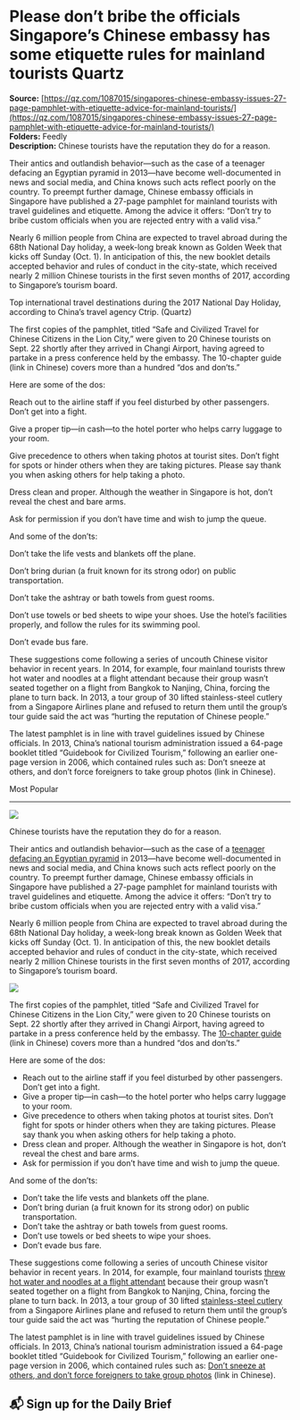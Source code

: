 # Please don’t bribe the officials Singapore’s Chinese embassy has some etiquette rules for mainland tourists Quartz

**Source:** [https://qz.com/1087015/singapores-chinese-embassy-issues-27-page-pamphlet-with-etiquette-advice-for-mainland-tourists/](https://qz.com/1087015/singapores-chinese-embassy-issues-27-page-pamphlet-with-etiquette-advice-for-mainland-tourists/)  
**Folders:** Feedly  
**Description:** Chinese tourists have the reputation they do for a reason.

Their antics and outlandish behavior—such as the case of a teenager defacing an Egyptian pyramid in 2013—have become well-documented in news and social media, and China knows such acts reflect poorly on the country. To preempt further damage, Chinese embassy officials in Singapore have published a 27-page pamphlet for mainland tourists with travel guidelines and etiquette. Among the advice it offers: “Don’t try to bribe custom officials when you are rejected entry with a valid visa.”

Nearly 6 million people from China are expected to travel abroad during the 68th National Day holiday, a week-long break known as Golden Week that kicks off Sunday (Oct. 1). In anticipation of this, the new booklet details accepted behavior and rules of conduct in the city-state, which received nearly 2 million Chinese tourists in the first seven months of 2017, according to Singapore’s tourism board.

Top international travel destinations during the 2017 National Day Holiday, according to China’s travel agency Ctrip. (Quartz)

The first copies of the pamphlet, titled “Safe and Civilized Travel for Chinese Citizens in the Lion City,” were given to 20 Chinese tourists on Sept. 22 shortly after they arrived in Changi Airport, having agreed to partake in a press conference held by the embassy. The 10-chapter guide (link in Chinese) covers more than a hundred “dos and don’ts.”

Here are some of the dos:

Reach out to the airline staff if you feel disturbed by other passengers. Don’t get into a fight.

Give a proper tip—in cash—to the hotel porter who helps carry luggage to your room.

Give precedence to others when taking photos at tourist sites. Don’t fight for spots or hinder others when they are taking pictures. Please say thank you when asking others for help taking a photo.

Dress clean and proper. Although the weather in Singapore is hot, don’t reveal the chest and bare arms.

Ask for permission if you don’t have time and wish to jump the queue.

And some of the don’ts:

Don’t take the life vests and blankets off the plane.

Don’t bring durian (a fruit known for its strong odor) on public transportation.

Don’t take the ashtray or bath towels from guest rooms.

Don’t use towels or bed sheets to wipe your shoes. Use the hotel’s facilities properly, and follow the rules for its swimming pool.

Don’t evade bus fare.

These suggestions come following a series of uncouth Chinese visitor behavior in recent years. In 2014, for example, four mainland tourists threw hot water and noodles at a flight attendant because their group wasn’t seated together on a flight from Bangkok to Nanjing, China, forcing the plane to turn back. In 2013, a tour group of 30 lifted stainless-steel cutlery from a Singapore Airlines plane and refused to return them until the group’s tour guide said the act was “hurting the reputation of Chinese people.”

The latest pamphlet is in line with travel guidelines issued by Chinese officials. In 2013, China’s national tourism administration issued a 64-page booklet titled “Guidebook for Civilized Tourism,” following an earlier one-page version in 2006, which contained rules such as: Don’t sneeze at others, and don’t force foreigners to take group photos (link in Chinese).

Most Popular


---

<div><div><div><picture><img src="https://qz.com/cdn-cgi/image/width=1024%2Cquality=85%2Cformat=auto/https://assets.qz.com/media/dbba0f5a0f9692101a501af06fdd5b5e.jpg"></picture></div><p>Chinese tourists have the reputation they do for a reason.</p></div><div><p>Their antics and outlandish behavior—such as the case of a <a href="http://www.dailymail.co.uk/news/article-2331613/China-disgraced-tourist-vandal-engraved-Ding-Jihao-hieroglyphics-Egyptian-temple.html">teenager defacing an Egyptian pyramid</a> in 2013—have become well-documented in news and social media, and China knows such acts reflect poorly on the country. To preempt further damage, Chinese embassy officials in Singapore have published a 27-page pamphlet for mainland tourists with travel guidelines and etiquette. Among the advice it offers: “Don’t try to bribe custom officials when you are rejected entry with a valid visa.”</p></div><div><p>Nearly 6 million people from China are expected to travel abroad during the 68th National Day holiday, a week-long break known as Golden Week that kicks off Sunday (Oct. 1). In anticipation of this, the new booklet details accepted behavior and rules of conduct in the city-state, which received nearly 2 million Chinese tourists in the first seven months of 2017, according to Singapore’s tourism board.</p></div><div><div><picture><img src="https://qz.com/cdn-cgi/image/width=1024%2Cquality=85%2Cformat=auto/https://assets.qz.com/media/96c4ab4f5feaefea36e8f34d38706c58.jpg"></picture></div><p>The first copies of the pamphlet, titled “Safe and Civilized Travel for Chinese Citizens in the Lion City,” were given to<strong> </strong>20 Chinese tourists on Sept. 22 shortly after they arrived in Changi Airport, having agreed to partake in a press conference held by the embassy. The <a href="http://travellutionmedia.com/wp-content/uploads/2017/09/%E4%B8%AD%E5%9B%BD%E5%85%AC%E6%B0%91-%E5%AE%89%E5%85%A8%E6%96%87%E6%98%8E%E7%8B%AE%E5%9F%8E%E8%A1%8C.pdf">10-chapter guide</a> (link in Chinese) covers more than a hundred “dos and don’ts.”</p></div><div><p>Here are some of the dos:</p></div><div><ul><li>Reach out to the airline staff if you feel disturbed by other passengers. Don’t get into a fight.</li><li>Give a proper tip—in cash—to the hotel porter who helps carry luggage to your room.</li><li>Give precedence to others when taking photos at tourist sites. Don’t fight for spots or hinder others when they are taking pictures. Please say thank you when asking others for help taking a photo.</li><li>Dress clean and proper. Although the weather in Singapore is hot, don’t reveal the chest and bare arms.</li><li>Ask for permission if you don’t have time and wish to jump the queue.</li></ul><p>And some of the don’ts:</p></div><div><ul><li>Don’t take the life vests and blankets off the plane.</li><li>Don’t bring durian (a fruit known for its strong odor) on public transportation.</li><li>Don’t take the ashtray or bath towels from guest rooms.</li><li>Don’t use towels or bed sheets to wipe your shoes.</li><li>Don’t evade bus fare.</li></ul><p>These suggestions come following a series of uncouth Chinese visitor behavior in recent years. In 2014, for example, four mainland tourists <a href="http://www.scmp.com/news/china/article/1661860/chinese-tourists-who-scalded-thai-stewardess-hot-water-noodles-be">threw hot water and noodles at a flight attendant</a> because their group wasn’t seated together on a flight from Bangkok to Nanjing, China, forcing the plane to turn back. In 2013, a tour group of 30 lifted <a href="http://shanghaiist.com/2013/08/30/chinese_tourists_refuse_to_give_back_stainless_steel_cutlery_on_sia_flight.php">stainless-steel cutlery</a> from a Singapore Airlines plane and refused to return them until the group’s tour guide said the act was “hurting the reputation of Chinese people.”</p></div><div><p>The latest pamphlet is in line with travel guidelines issued by Chinese officials. In 2013, China’s national tourism administration issued a 64-page booklet titled “Guidebook for Civilized Tourism,” following an earlier one-page version in 2006, which contained rules such as: <a href="http://www.mfa.gov.cn/chn//gxh/xsb/wjzs/lszs/t276897.htm">Don’t sneeze at others, and don’t force foreigners to take group photos</a> (link in Chinese).</p></div><div><h2>📬 Sign up for the Daily Brief</h2></div></div>
